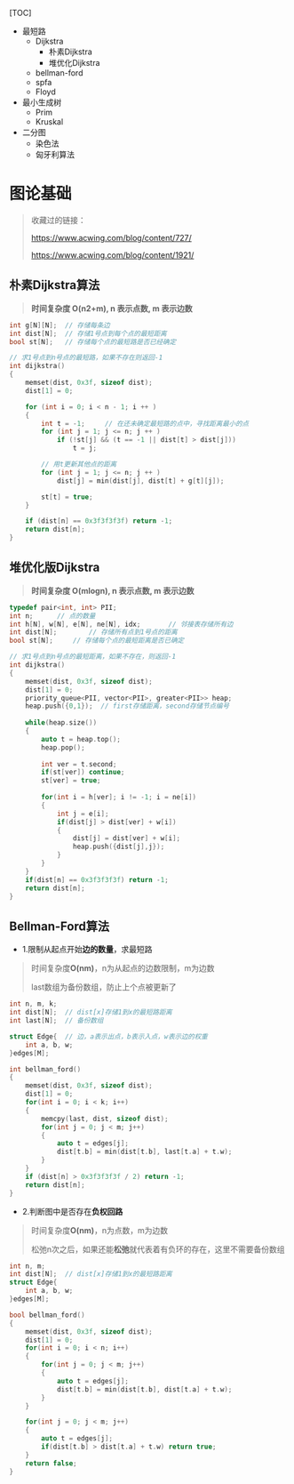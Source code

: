 [TOC]

- 最短路
  - Dijkstra
    - 朴素Dijkstra
    - 堆优化Dijkstra
  - bellman-ford
  - spfa
  - Floyd
- 最小生成树
  - Prim
  - Kruskal
- 二分图
  - 染色法
  - 匈牙利算法

# 图论基础

> 收藏过的链接：
>
> https://www.acwing.com/blog/content/727/
>
> https://www.acwing.com/blog/content/1921/



## 朴素Dijkstra算法 

> **时间复杂度 O(n2+m), n 表示点数, m 表示边数**

```c++
int g[N][N];  // 存储每条边
int dist[N];  // 存储1号点到每个点的最短距离
bool st[N];   // 存储每个点的最短路是否已经确定

// 求1号点到n号点的最短路，如果不存在则返回-1
int dijkstra()
{
    memset(dist, 0x3f, sizeof dist);
    dist[1] = 0;

    for (int i = 0; i < n - 1; i ++ )
    {
        int t = -1;     // 在还未确定最短路的点中，寻找距离最小的点
        for (int j = 1; j <= n; j ++ )
            if (!st[j] && (t == -1 || dist[t] > dist[j]))
                t = j;

        // 用t更新其他点的距离
        for (int j = 1; j <= n; j ++ )
            dist[j] = min(dist[j], dist[t] + g[t][j]);

        st[t] = true;
    }

    if (dist[n] == 0x3f3f3f3f) return -1;
    return dist[n];
}
```

## 堆优化版Dijkstra

>**时间复杂度 O(mlogn), n 表示点数, m 表示边数**

```c++
typedef pair<int, int> PII;
int n;      // 点的数量
int h[N], w[N], e[N], ne[N], idx;       // 邻接表存储所有边
int dist[N];        // 存储所有点到1号点的距离
bool st[N];     // 存储每个点的最短距离是否已确定

// 求1号点到n号点的最短距离，如果不存在，则返回-1
int dijkstra()
{
    memset(dist, 0x3f, sizeof dist);
    dist[1] = 0;
    priority_queue<PII, vector<PII>, greater<PII>> heap;
    heap.push({0,1});  // first存储距离，second存储节点编号
    
    while(heap.size())
    {
        auto t = heap.top();
        heap.pop();
        
        int ver = t.second;
        if(st[ver]) continue;
        st[ver] = true;
        
        for(int i = h[ver]; i != -1; i = ne[i])
        {
            int j = e[i];
            if(dist[j] > dist[ver] + w[i])
            {
                dist[j] = dist[ver] + w[i];
                heap.push({dist[j],j});
            }
        }
    }
    if(dist[n] == 0x3f3f3f3f) return -1;
    return dist[n];
}
```



## Bellman-Ford算法

- 1.限制从起点开始**边的数量**，求最短路

> 时间复杂度**O(nm)**，n为从起点的边数限制，m为边数
>
> last数组为备份数组，防止上个点被更新了

```c++
int n, m, k;
int dist[N];  // dist[x]存储1到x的最短路距离
int last[N];  // 备份数组

struct Edge{  // 边，a表示出点，b表示入点，w表示边的权重
    int a, b, w;
}edges[M];

int bellman_ford()
{
    memset(dist, 0x3f, sizeof dist);
    dist[1] = 0;
    for(int i = 0; i < k; i++)
    {
        memcpy(last, dist, sizeof dist);
        for(int j = 0; j < m; j++)
        {
            auto t = edges[j];
            dist[t.b] = min(dist[t.b], last[t.a] + t.w); 
        }
    }
    if (dist[n] > 0x3f3f3f3f / 2) return -1;
    return dist[n];
}
```

- 2.判断图中是否存在**负权回路**

>时间复杂度**O(nm)**，n为点数，m为边数
>
>松弛n次之后，如果还能**松弛**就代表着有负环的存在，这里不需要备份数组

```c++
int n, m;
int dist[N];  // dist[x]存储1到x的最短路距离
struct Edge{
    int a, b, w;
}edges[M];

bool bellman_ford()
{
    memset(dist, 0x3f, sizeof dist);
    dist[1] = 0;
    for(int i = 0; i < n; i++)
    {
        for(int j = 0; j < m; j++)
        {
            auto t = edges[j];
            dist[t.b] = min(dist[t.b], dist[t.a] + t.w);
        }
    }

    for(int j = 0; j < m; j++)
    {
        auto t = edges[j];
        if(dist[t.b] > dist[t.a] + t.w) return true;
    }
    return false;
}
```

